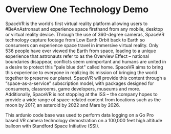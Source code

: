 # Overview One Technology Demo
SpaceVR is the world’s first virtual reality platform allowing users to #BeAnAstronaut and experience space firsthand from any mobile, desktop or virtual reality device. Through the use of 360-degree cameras, SpaceVR technology capture footage from Low Earth Orbit back to Earth so consumers can experience space travel in immersive virtual reality. Only 536 people have ever viewed the Earth from space, leading to a unique experience that astronauts refer to as the Overview Effect – national boundaries disappear, conflicts seem unimportant and humans are united in a desire to protect this "pale blue dot" called home. SpaceVR aims to bring this experience to everyone in realizing its mission of bringing the world together to preserve our planet. SpaceVR will provide this content through a “space-as-a-service” subscription model, with packages designed for consumers, classrooms, game developers, museums and more. Additionally, SpaceVR is not stopping at the ISS – the company hopes to provide a wide range of space-related content from locations such as the moon by 2017, an asteroid by 2022 and Mars by 2026.

This ardunio code base was used to perform data logging on a Go Pro based VR camera technology demostration on a 100,000 feet high altitude balloon with Standford Space Initiative (SSI).   

